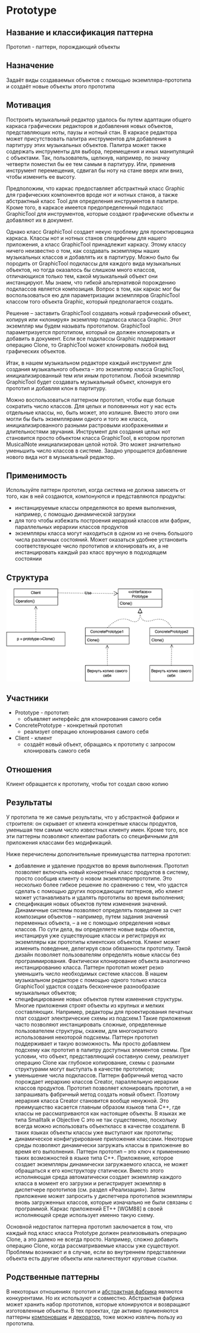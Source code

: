 # Prototype
## Название и классификация паттерна
Прототип - паттерн, порождающий объекты
## Назначение
Задаёт виды создаваемых объектов с помощью экземпляра-прототипа и создаёт новые объекты этого прототипа
## Мотивация
Построить музыкальный редактор удалось бы путем адаптации общего каркаса графических редакторов и добавления новых объектов, представляющих ноты, паузы и нотный стан. В каркасе редактора может присутствовать палитра инструментов для добавления в партитуру этих музыкальных объектов. Палитра может также содержать инструменты для выбора, перемещения и иных манипуляций с объектами. Так, пользователь, щелкнув, например, по значку четверти поместил бы ее тем самым в партитуру. Или, применив инструмент перемещения, сдвигал бы ноту на стане вверх или вниз, чтобы изменить ее высоту.

Предположим, что каркас предоставляет абстрактный класс Graphic для графических компонентов вроде нот и нотных станов, а также абстрактный класс Tool для определения инструментов в палитре. Кроме того, в каркасе имеется предопределенный подкласс GraphicTool для инструментов, которые создают графические объекты и добавляют их в документ.

Однако класс GraphicTool создает некую проблему для проектировщика каркаса. Классы нот и нотных станов специфичны для нашего приложения, а класс GraphicTool принадлежит каркасу. Этому классу ничего неизвестно о том, как создавать экземпляры наших музыкальных классов и добавлять их в партитуру. Можно было бы породить от GraphicTool подклассы для каждого вида музыкальных объектов, но тогда оказалось бы слишком много классов, отличающихся только тем, какой музыкальный объект они инстанцируют. Мы знаем, что гибкой альтернативой порождению подклассов является композиция. Вопрос в том, как каркас мог бы воспользоваться ею для параметризации экземпляров GraphicTool классом того объекта Graphic, который предполагается создать.

Решение – заставить GraphicTool создавать новый графический объект, копируя или «клонируя» экземпляр подкласса класса Graphic. Этот экземпляр мы будем называть прототипом. GraphicTool параметризуется прототипом, который он должен клонировать и добавить в документ. Если все подклассы Graphic поддерживают операцию Clone, то GraphicTool может клонировать любой вид графических объектов.

Итак, в нашем музыкальном редакторе каждый инструмент для создания музыкального объекта – это экземпляр класса GraphicTool, инициализированный тем или иным прототипом. Любой экземпляр GraphicTool будет создавать музыкальный объект, клонируя его прототип и добавляя клон в партитуру.

Можно воспользоваться паттерном прототип, чтобы еще больше сократить число классов. Для целых и половинных нот у нас есть отдельные классы, но, быть может, это излишне. Вместо этого они могли бы быть экземплярами одного и того же класса, инициализированного разными растровыми изображениями и длительностями звучания. Инструмент для создания целых нот становится просто объектом класса GraphicTool, в котором прототип MusicalNote инициализирован целой нотой. Это может значительно уменьшить число классов в системе. Заодно упрощается добавление нового вида нот в музыкальный редактор.
## Применимость
Используйте паттерн прототип, когда система не должна зависеть от того, как в ней создаются, компонуются и представляются продукты:
- инстанцируемые классы определяются во время выполнения, например, с помощью динамической загрузки
- для того чтобы избежать построения иерархий классов или фабрик, параллельных иерархии классов продуктов
- экземпляры класса могут находиться в одном из не очень большого числа различных состояний. Может оказаться удобнее установить соответствующее число прототипов и клонировать их, а не инстанцировать каждый раз класс вручную в подходящем состоянии
## Структура
![Схема паттерна Prototype](./prototype.png)
## Участники
- Prototype - прототип:
  - объявляет интерфейс для клонирования самого себя
- ConcretePrototype - конкретный прототип
  - реализует операцию клонирования самого себя
- Client - клиент
  - создаёт новый объект, обращаясь к прототипу с запросом клонировать самого себя
## Отношения
Клиент обращается к прототипу, чтобы тот создал свою копию
## Результаты
У прототипа те же самые результаты, что у абстрактной фабрики и строителя: он скрывает от клиента конкретные классы продуктов, уменьшая тем самым число известных клиенту имен. Кроме того, все эти паттерны позволяют клиентам работать со специфичными для приложения классами без модификаций.

Ниже перечислены дополнительные преимущества паттерна прототип:
- добавление и удаление продуктов во время выполнения. Прототип позволяет включать новый конкретный класс продуктов в систему, просто сообщив клиенту о новом экземплярепрототипе. Это несколько более гибкое решение по сравнению с тем, что удастся сделать с помощью других порождающих паттернов, ибо клиент может устанавливать и удалять прототипы во время выполнения;
- спецификация новых объектов путем изменения значений. Динамичные системы позволяют определять поведение за счет композиции объектов – например, путем задания значений переменных объекта, – а не с помощью определения новых классов. По сути дела, вы определяете новые виды объектов, инстанцируя уже существующие классы и регистрируя их экземпляры как прототипы клиентских объектов. Клиент может изменить поведение, делегируя свои обязанности прототипу. Такой дизайн позволяет пользователям определять новые классы без программирования. Фактически клонирование объекта аналогично инстанцированию класса. Паттерн прототип может резко уменьшить число необходимых системе классов. В нашем музыкальном редакторе с помощью одного только класса GraphicTool удастся создать бесконечное разнообразие музыкальных объектов;
- специфицирование новых объектов путем изменения структуры. Многие приложения строят объекты из крупных и мелких составляющих. Например, редакторы для проектирования печатных плат создают электрические схемы из подсхем.1 Такие приложения часто позволяют инстанцировать сложные, определенные пользователем структуры, скажем, для многократного использования некоторой подсхемы. Паттерн прототип поддерживает и такую возможность. Мы просто добавляем подсхему как прототип в палитру доступных элементов схемы. При условии, что объект, представляющий составную схему, реализует операцию Clone как глубокое копирование, схемы с разными структурами могут выступать в качестве прототипов;
- уменьшение числа подклассов. Паттерн фабричный метод часто порождает иерархию классов Creator, параллельную иерархии классов продуктов. Прототип позволяет клонировать прототип, а не запрашивать фабричный метод создать новый объект. Поэтому иерархия класса Creator становится вообще ненужной. Это преимущество касается главным образом языков типа C++, где классы не рассматриваются как настоящие объекты. В языках же типа Smalltalk и Objective C это не так существенно, поскольку всегда можно использовать объекткласс в качестве создателя. В таких языках объекты классы уже выступают как прототипы;
- динамическое конфигурирование приложения классами. Некоторые среды позволяют динамически загружать классы в приложение во время его выполнения. Паттерн прототип – это ключ к применению таких возможностей в языке типа C++. Приложение, которое создает экземпляры динамически загружаемого класса, не может обращаться к его конструктору статически. Вместо этого исполняющая среда автоматически создает экземпляр каждого класса в момент его загрузки и регистрирует экземпляр в диспетчере прототипов (см. раздел «Реализация»). Затем приложение может запросить у диспетчера прототипов экземпляры вновь загруженных классов, которые изначально не были связаны с программой. Каркас приложений ET++ [WGM88] в своей исполняющей среде использует именно такую схему.

Основной недостаток паттерна прототип заключается в том, что каждый под класс класса Prototype должен реализовывать операцию Clone, а это далеко не всегда просто. Например, сложно добавить операцию Clone, когда рассматриваемые классы уже существуют. Проблемы возникают и в случае, если во внутреннем представлении объекта есть другие объекты или наличествуют круговые ссылки.
## Родственные паттерны
В некоторых отношениях прототип и [абстрактная фабрика](../abstract_factory/description.md) являются конкурентами. Но их используют и совместно. Абстрактная фабрика может хранить набор прототипов, которые клонируются и возвращают изготовленные объекты. В тех проектах, где активно применяются паттерны [компоновщик](../../structural/composite/description.md) и [декоратор](../../structural/decorator/description.md), тоже можно извлечь пользу из прототипа.
